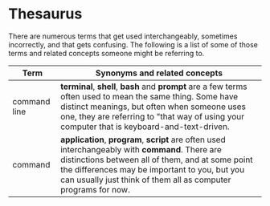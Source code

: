 # Thesaurus

There are numerous terms that get used interchangeably, sometimes incorrectly, and that gets confusing. The following is a list of some of those terms and related concepts someone might be referring to.

| Term | Synonyms and related concepts |
| ---- | ----------------------------- |
| command line | **terminal**, **shell**, **bash** and **prompt** are a few terms often used to mean the same thing. Some have distinct meanings, but often when someone uses one, they are referring to "that way of using your computer that is keyboard-and-text-driven. |
| command | **application**, **program**, **script** are often used interchangeably with **command**. There are distinctions between all of them, and at some point the differences may be important to you, but you can usually just think of them all as computer programs for now. |